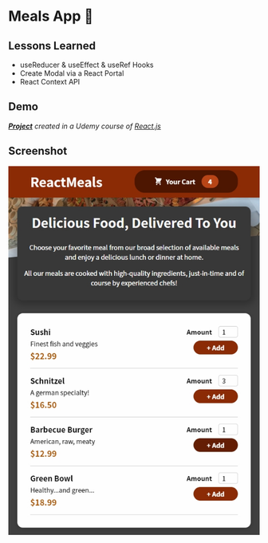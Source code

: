# Meals App :shallow_pan_of_food:

## Lessons Learned

- useReducer & useEffect & useRef Hooks
- Create Modal via a React Portal
- React Context API

## Demo

_[**Project**](https://meals-react-app.netlify.app/) created in a Udemy course of [React.js](https://www.udemy.com/course/react-the-complete-guide-incl-redux/)_
  
## Screenshot

![App Screenshot](public/Screenshot.jpg)
